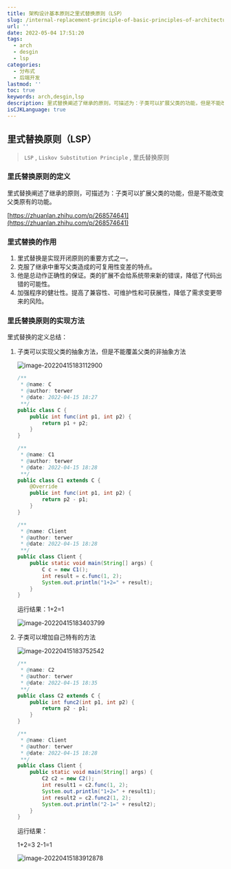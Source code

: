 ```yaml
---
title: 架构设计基本原则之里式替换原则（LSP）
slug: /internal-replacement-principle-of-basic-principles-of-architecture-design.html
url: ''
date: 2022-05-04 17:51:20
tags:
  - arch
  - desgin
  - lsp
categories:
  - 分布式
  - 后端开发
lastmod: ''
toc: true
keywords: arch,desgin,lsp
description: 里式替换阐述了继承的原则，可描述为：子类可以扩展父类的功能，但是不能改变父类原有的功能。
isCJKLanguage: true
---
```

## 里式替换原则（LSP）

> `LSP` , `Liskov Substitution Principle` , 里氏替换原则

### 里氏替换原则的定义

里式替换阐述了继承的原则，可描述为：子类可以扩展父类的功能，但是不能改变父类原有的功能。

[https://zhuanlan.zhihu.com/p/268574641](https://zhuanlan.zhihu.com/p/268574641)

### 里式替换的作用

1. 里式替换是实现开闭原则的重要方式之一。
2. 克服了继承中重写父类造成的可复用性变差的特点。
3. 他是总动作正确性的保证。类的扩展不会给系统带来新的错误，降低了代码出错的可能性。
4. 加强程序的健壮性。提高了兼容性、可维护性和可获展性，降低了需求变更带来的风险。

### 里氏替换原则的实现方法

里式替换的定义总结：

1. 子类可以实现父类的抽象方法，但是不能覆盖父类的非抽象方法

   ![image-20220415183112900](https://img1.terwer.space/image-20220415183112900.png)

   ```java
   /**
    * @name: C
    * @author: terwer
    * @date: 2022-04-15 18:27
    **/
   public class C {
       public int func(int p1, int p2) {
           return p1 + p2;
       }
   }
   
   /**
    * @name: C1
    * @author: terwer
    * @date: 2022-04-15 18:28
    **/
   public class C1 extends C {
       @Override
       public int func(int p1, int p2) {
           return p2 - p1;
       }
   }
   
   /**
    * @name: Client
    * @author: terwer
    * @date: 2022-04-15 18:28
    **/
   public class Client {
       public static void main(String[] args) {
           C c = new C1();
           int result = c.func(1, 2);
           System.out.println("1+2=" + result);
       }
   }
   
   ```

   运行结果：1+2=1

   ![image-20220415183403799](https://img1.terwer.space/image-20220415183403799.png)

2. 子类可以增加自己特有的方法

   ![image-20220415183752542](https://img1.terwer.space/image-20220415183752542.png)

   ```java
   /**
    * @name: C2
    * @author: terwer
    * @date: 2022-04-15 18:35
    **/
   public class C2 extends C {
       public int func2(int p1, int p2) {
           return p2 - p1;
       }
   }
   
   /**
    * @name: Client
    * @author: terwer
    * @date: 2022-04-15 18:28
    **/
   public class Client {
       public static void main(String[] args) {
           C2 c2 = new C2();
           int result1 = c2.func(1, 2);
           System.out.println("1+2=" + result1);
           int result2 = c2.func2(1, 2);
           System.out.println("2-1=" + result2);
       }
   }
   ```

   运行结果：

   1+2=3
   2-1=1

   ![image-20220415183912878](https://img1.terwer.space/image-20220415183912878.png)
